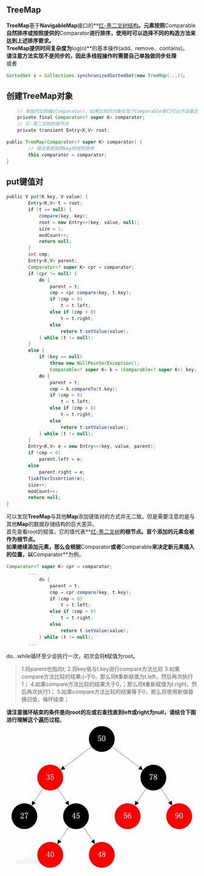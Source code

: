 ## TreeMap
**TreeMap**基于**NavigableMap**接口的**[红-黑二叉树结构](http://)**。元素按照**Comparable**自然排序或按照提供的**Comparator**进行排序，使用时可以选择不同的构造方法来达到上述排序要求。  
**TreeMap**提供时间复杂度为**log(n)**的基本操作(add、remove、contains)。  
**请注意方法实现不是同步的，因此多线程操作时需要自己单独做同步处理**  
或者
```gradle
SortedSet s = Collections.synchronizedSortedSet(new TreeMap(...))。
```
## 创建TreeMap对象
```gradle
	// 单独的比较器(Comparator)，如果比较的对象实现了Comparable接口可以不设置这个参数
	private final Comparator<? super K> comparator;
    // 红-黑二叉树的根节点
    private transient Entry<K,V> root;
```
```gradle
public TreeMap(Comparator<? super K> comparator) {
		// 请注意是按照key的规则排序
        this.comparator = comparator;
}
```
## put键值对
```gradle
public V put(K key, V value) {
        Entry<K,V> t = root;
        if (t == null) {
            compare(key, key);
            root = new Entry<>(key, value, null);
            size = 1;
            modCount++;
            return null;
        }
        int cmp;
        Entry<K,V> parent;
        Comparator<? super K> cpr = comparator;
        if (cpr != null) {
            do {
                parent = t;
                cmp = cpr.compare(key, t.key);
                if (cmp < 0)
                    t = t.left;
                else if (cmp > 0)
                    t = t.right;
                else
                    return t.setValue(value);
            } while (t != null);
        }
        else {
            if (key == null)
                throw new NullPointerException();
                Comparable<? super K> k = (Comparable<? super K>) key;
            do {
                parent = t;
                cmp = k.compareTo(t.key);
                if (cmp < 0)
                    t = t.left;
                else if (cmp > 0)
                    t = t.right;
                else
                    return t.setValue(value);
            } while (t != null);
        }
        Entry<K,V> e = new Entry<>(key, value, parent);
        if (cmp < 0)
            parent.left = e;
        else
            parent.right = e;
        fixAfterInsertion(e);
        size++;
        modCount++;
        return null;
}
```
可以发现**TreeMap**与其他**Map**添加键值对的方式并无二致，但是需要注意的是与其他**Map**的数据存储结构的巨大差异。  
首先查看root的赋值，它的值代表**[红-黑二叉树](http://)**的根节点。**首个添加的元素会被作为根节点**。  
如果继续添加元素，那么会根据**Comparator**或者**Comparable**来决定新元素插入的位置，以**Comparator**为例。
```gradle
Comparator<? super K> cpr = comparator;
        ...
            do {
                parent = t;
                cmp = cpr.compare(key, t.key);
                if (cmp < 0)
                    t = t.left;
                else if (cmp > 0)
                    t = t.right;
                else
                    return t.setValue(value);
            } while (t != null);
        ...
```
do...while循环至少会执行一次，初次会将**t**赋值为root。
> 1.将parent也指向t;
> 2.将key值与t.key进行compare方法比较
> 3.如果compare方法比较的结果小于0，那么将**t**重新赋值为t.left，然后再次执行1；
> 4.如果compare方法比较的结果大于0，；那么将**t**重新赋值为t.right，然后再次执行1；
> 5.如果compare方法比较的结果等于0，那么将使用新值替换旧值，循环结束；
 
**请注意循环结束的条件是向root的左或右查找直到left或right为null，请结合下图进行理解这个遍历过程**。
<img src="https://github.com/weeklynote/weeklymd/blob/master/images/red_black_tree.jpg?raw=true" alt="screenshot" title="screenshot" />
